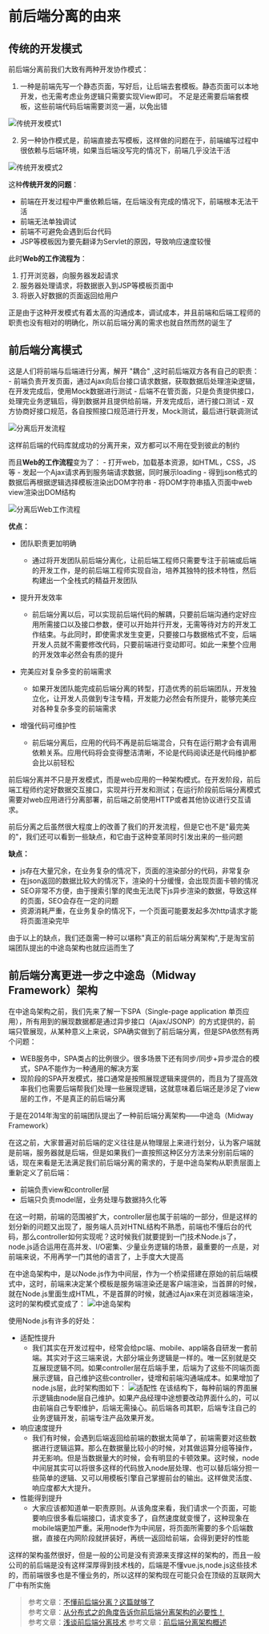 # 前后端分离的由来

## 传统的开发模式

前后端分离前我们大致有两种开发协作模式：

  1. 一种是前端先写一个静态页面，写好后，让后端去套模板。静态页面可以本地开发，也无需考虑业务逻辑只需要实现View即可。
  不足是还需要后端套模板，这些前端代码后端需要浏览一遍，以免出错

   ![传统开发模式1](https://github.com/Lany-Java/JavaStudy/blob/master/img/%E6%9C%AA%E5%88%86%E7%A6%BB1.png)

  2. 另一种协作模式是，前端直接去写模板，这样做的问题在于，前端编写过程中很依赖与后端环境，如果当后端没写完的情况下，前端几乎没法干活
  
   ![传统开发模式2](https://github.com/Lany-Java/JavaStudy/blob/master/img/%E6%9C%AA%E5%88%86%E7%A6%BB2.png)
    
这种**传统开发的问题**：
  - 前端在开发过程中严重依赖后端，在后端没有完成的情况下，前端根本无法干活
  - 前端无法单独调试
  - 前端不可避免会遇到后台代码
  - JSP等模板因为要先翻译为Servlet的原因，导致响应速度较慢
  
此时**Web的工作流程为**：
  1. 打开浏览器，向服务器发起请求
  2. 服务器处理请求，将数据嵌入到JSP等模板页面中
  3. 将嵌入好数据的页面返回给用户

正是由于这种开发模式有着太高的沟通成本，调试成本，并且前端和后端工程师的职责也没有相对的明确化，所以前后端分离的需求也就自然而然的诞生了

## 前后端分离模式

  这是人们将前端与后端进行分离，解开 "耦合" ,这时前后端双方各有自己的职责：
    - 前端负责开发页面，通过Ajax向后台接口请求数据，获取数据后处理渲染逻辑，在开发完成后，使用Mock数据进行测试
    - 后端不在管页面，只是负责提供接口，处理完业务逻辑后，得到数据并且提供给前端，开发完成后，进行接口测试
    - 双方协商好接口规范，各自按照接口规范进行开发，Mock测试，最后进行联调测试
    
  ![分离后开发流程](https://github.com/Lany-Java/JavaStudy/blob/master/img/%E5%89%8D%E5%90%8E%E7%AB%AF%E5%88%86%E7%A6%BB%E5%BC%80%E5%8F%91%E6%B5%81%E7%A8%8B.png)
    
  这样前后端的代码库就成功的分离开来，双方都可以不用在受到彼此的制约
    
  而且**Web的工作流程**变为了：
    - 打开web，加载基本资源，如HTML，CSS，JS等
    - 发起一个Ajax请求再到服务端请求数据，同时展示loading
    - 得到json格式的数据后再根据逻辑选择模板渲染出DOM字符串
    - 将DOM字符串插入页面中web view渲染出DOM结构
    
  ![分离后Web工作流程](https://github.com/Lany-Java/JavaStudy/blob/master/img/%E5%89%8D%E5%90%8E%E7%AB%AF%E5%88%86%E7%A6%BBWeb%E6%B5%81%E7%A8%8B.png)
    
  **优点：**</br>
  - 团队职责更加明确

    - 通过将开发团队前后端分离化，让前后端工程师只需要专注于前端或后端的开发工作，是的前后端工程师实现自治，培养其独特的技术特性，然后构建出一个全栈式的精益开发团队

  - 提升开发效率

    - 前后端分离以后，可以实现前后端代码的解耦，只要前后端沟通约定好应用所需接口以及接口参数，便可以开始并行开发，无需等待对方的开发工作结束。与此同时，即使需求发生变更，只要接口与数据格式不变，后端开发人员就不需要修改代码，只要前端进行变动即可。如此一来整个应用的开发效率必然会有质的提升

  - 完美应对复杂多变的前端需求

    - 如果开发团队能完成前后端分离的转型，打造优秀的前后端团队，开发独立化，让开发人员做到专注专精，开发能力必然会有所提升，能够完美应对各种复杂多变的前端需求

  - 增强代码可维护性

    - 前后端分离后，应用的代码不再是前后端混合，只有在运行期才会有调用依赖关系。应用代码将会变得整洁清晰，不论是代码阅读还是代码维护都会比以前轻松

      
  前后端分离并不只是开发模式，而是web应用的一种架构模式。在开发阶段，前后端工程师约定好数据交互接口，实现并行开发和测试；在运行阶段前后端分离模式需要对web应用进行分离部署，前后端之前使用HTTP或者其他协议进行交互请求。
  
  前后分离之后虽然很大程度上的改善了我们的开发流程，但是它也不是"最完美的"，我们还可以看到一些缺点，和它由于这种变革同时引发出来的一些问题
  
  **缺点：**</br>
  - js存在大量冗余，在业务复杂的情况下，页面的渲染部分的代码，非常复杂
  - 在json返回的数据比较大的情况下，渲染的十分缓慢，会出现页面卡顿的情况
  - SEO非常不方便，由于搜索引擎的爬虫无法爬下js异步渲染的数据，导致这样的页面，SEO会存在一定的问题
  - 资源消耗严重，在业务复杂的情况下，一个页面可能要发起多次http请求才能将页面渲染完毕

  由于以上的缺点，我们还亟需一种可以堪称"真正的前后端分离架构",于是淘宝前端团队提出的中途岛架构也就应运而生了

## 前后端分离更进一步之中途岛（Midway Framework）架构

  在中途岛架构之前，我们先来了解一下SPA（Single-page application 单页应用），所有用到的展现数据都是通过异步接口（Ajax/JSONP）的方式提供的，前端只管展现，从某种意义上来说，SPA确实做到了前后端分离，但是SPA依然有两个问题：
  - WEB服务中，SPA类占的比例很少。很多场景下还有同步/同步+异步混合的模式，SPA不能作为一种通用的解决方案
  - 现阶段的SPA开发模式，接口通常是按照展现逻辑来提供的，而且为了提高效率我们也需要后端帮我们处理一些展现逻辑，这就意味着后端还是涉足了view层的工作，不是真正的前后端分离

  于是在2014年淘宝的前端团队提出了一种前后端分离架构——中途岛（Midway Framework）
  
  在这之前，大家普遍对前后端的定义往往是从物理层上来进行划分，认为客户端就是前端，服务器就是后端，但是如果我们一直按照这种区分方法来分别前后端的话，现在来看是无法满足我们前后端分离的需求的，于是中途岛架构从职责层面上重新定义了前后端：
  - 前端负责view和controller层
  - 后端只负责model层，业务处理与数据持久化等
  
  在这一时期，前端的范围被扩大，controller层也属于前端的一部分，但是这样的划分新的问题又出现了，服务端人员对HTNL结构不熟悉，前端也不懂后台的代码，那么controller如何实现呢？这时候我们就要提到一门技术Node.js了，node.js适合运用在高并发、I/O密集、少量业务逻辑的场景，最重要的一点是，对前端来说，不用再学一门其他的语言了，上手度大大提高
  
  在中途岛架构中，是以Node.js作为中间层，作为一个桥梁搭建在原始的前后端模式中，这时，前端来决定某个模板是服务端渲染还是客户端渲染，当首屏的时候，就在Node.js里面生成HTML，不是首屏的时候，就通过Ajax来在浏览器端渲染，这时的架构模式变成了：
    ![中途岛架构]()
    
  使用Node.js有许多的好处：
  - 适配性提升
    - 我们其实在开发过程中，经常会给pc端、mobile、app端各自研发一套前端。其实对于这三端来说，大部分端业务逻辑是一样的。唯一区别就是交互展现逻辑不同。如果controller层在后端手里，后端为了这些不同端页面展示逻辑，自己维护这些controller，徒增和前端沟通端成本。如果增加了node.js层，此时架构图如下：
    ![适配性]()
    在该结构下，每种前端的界面展示逻辑由node层自己维护。如果产品经理中途想要改动界面什么的，可以由前端自己专职维护，后端无需操心。前后端各司其职，后端专注自己的业务逻辑开发，前端专注产品效果开发。
  - 响应速度提升
    - 我们有时候，会遇到后端返回给前端的数据太简单了，前端需要对这些数据进行逻辑运算。那么在数据量比较小的时候，对其做运算分组等操作，并无影响。但是当数据量大的时候，会有明显的卡顿效果。这时候，node中间层其实可以将很多这样的代码放入node层处理、也可以替后端分担一些简单的逻辑、又可以用模板引擎自己掌握前台的输出。这样做灵活度、响应度都大大提升。
  - 性能得到提升
    - 大家应该都知道单一职责原则。从该角度来看，我们请求一个页面，可能要响应很多看后端接口，请求变多了，自然速度就变慢了，这种现象在mobile端更加严重。采用node作为中间层，将页面所需要的多个后端数据，直接在内网阶段就拼装好，再统一返回给前端，会得到更好的性能

  这样的架构虽然很好，但是一般的公司是没有资源来支撑这样的架构的，而且一般公司的前后端是没有这样深厚得到技术栈的，后端是不懂vue.js,node.js这些技术的，而前端很多也是不懂业务的，所以这样的架构现在可能只会在顶级的互联网大厂中有所实施
  

> 参考文章：[不懂前后端分离？这篇就够了](https://zhuanlan.zhihu.com/p/66711706)</br>
> 参考文章：[从分布式之的角度告诉你前后端分离架构的必要性！](https://mp.weixin.qq.com/s/bSl1FKWFznVzn_1wbBoOCA)</br>
> 参考文章：[浅谈前后端分离技术](https://zhuanlan.zhihu.com/p/20534796)
> 参考文章：[前后端分离架构概述](https://blog.csdn.net/fuzhongmin05/article/details/81591072)
